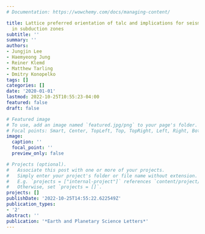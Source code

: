 ```yaml
---
# Documentation: https://wowchemy.com/docs/managing-content/

title: Lattice preferred orientation of talc and implications for seismic anisotropy
  in subduction zones
subtitle: ''
summary: ''
authors:
- Jungjin Lee
- Haemyeong Jung
- Reiner Klemd
- Matthew Tarling
- Dmitry Konopelko
tags: []
categories: []
date: '2020-01-01'
lastmod: 2022-10-25T10:55:23-04:00
featured: false
draft: false

# Featured image
# To use, add an image named `featured.jpg/png` to your page's folder.
# Focal points: Smart, Center, TopLeft, Top, TopRight, Left, Right, BottomLeft, Bottom, BottomRight.
image:
  caption: ''
  focal_point: ''
  preview_only: false

# Projects (optional).
#   Associate this post with one or more of your projects.
#   Simply enter your project's folder or file name without extension.
#   E.g. `projects = ["internal-project"]` references `content/project/deep-learning/index.md`.
#   Otherwise, set `projects = []`.
projects: []
publishDate: '2022-10-25T14:55:22.622549Z'
publication_types:
- '2'
abstract: ''
publication: '*Earth and Planetary Science Letters*'
---
```

